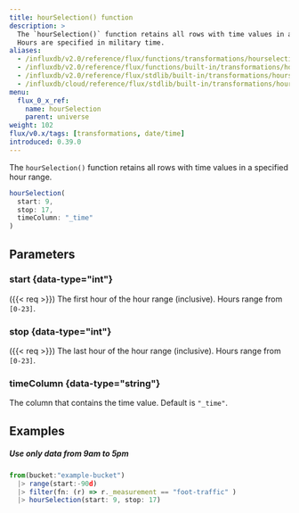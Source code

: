 ```yaml
---
title: hourSelection() function
description: >
  The `hourSelection()` function retains all rows with time values in a specified hour range.
  Hours are specified in military time.
aliases:
  - /influxdb/v2.0/reference/flux/functions/transformations/hourselection
  - /influxdb/v2.0/reference/flux/functions/built-in/transformations/hourselection/
  - /influxdb/v2.0/reference/flux/stdlib/built-in/transformations/hourselection/
  - /influxdb/cloud/reference/flux/stdlib/built-in/transformations/hourselection/
menu:
  flux_0_x_ref:
    name: hourSelection
    parent: universe
weight: 102
flux/v0.x/tags: [transformations, date/time]
introduced: 0.39.0
---
```


The `hourSelection()` function retains all rows with time values in a specified hour range.

```js
hourSelection(
  start: 9,
  stop: 17,
  timeColumn: "_time"
)
```

## Parameters

### start {data-type="int"}
({{< req >}})
The first hour of the hour range (inclusive).
Hours range from `[0-23]`.

### stop {data-type="int"}
({{< req >}})
The last hour of the hour range (inclusive).
Hours range from `[0-23]`.

### timeColumn {data-type="string"}
The column that contains the time value.
Default is `"_time"`.

## Examples

##### Use only data from 9am to 5pm
```js
from(bucket:"example-bucket")
  |> range(start:-90d)
  |> filter(fn: (r) => r._measurement == "foot-traffic" )
  |> hourSelection(start: 9, stop: 17)
```
